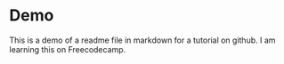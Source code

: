 # Demo
This is a demo of a readme file in markdown for a tutorial on github. I am learning this on Freecodecamp.
